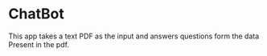 # ChatBot
This app takes a text PDF as the input and answers questions form the data Present in the pdf.
